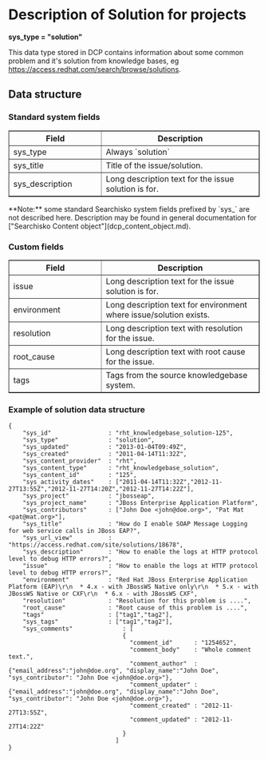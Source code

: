 Description of Solution for projects
====================================

**sys\_type = "solution"**

This data type stored in DCP contains information about some common problem and it's solution from knowledge bases, eg https://access.redhat.com/search/browse/solutions.

## Data structure

### Standard system fields
<table border="1">
<thead>
  <th>Field</th>
  <th width="63%">Description</th>
</thead>
<tbody>
<tr><td>sys_type</td><td>Always `solution`</td></tr>
<tr><td>sys_title</td><td>Title of the issue/solution.</td></tr>
<tr><td>sys_description</td><td>Long description text for the issue solution is for.</td></tr>
</tbody>
</table>
**Note:** some standard Searchisko system fields prefixed by `sys_` are not described here. Description may be found in general documentation for ["Searchisko Content object"](dcp_content_object.md).

### Custom fields
<table border="1">
<thead>
  <th>Field</th>
  <th width="63%">Description</th>
</thead>
<tbody>
<tr><td>issue</td><td>Long description text for the issue solution is for.</td></tr>
<tr><td>environment</td><td>Long description text for environment where issue/solution exists.</td></tr>
<tr><td>resolution</td><td>Long description text with resolution for the issue.</td></tr>
<tr><td>root_cause</td><td>Long description text with root cause for the issue.</td></tr>
<tr><td>tags</td><td>Tags from the source knowledgebase system.</td></tr>
</tbody>
</table>

### Example of solution data structure

	{
		"sys_id"                : "rht_knowledgebase_solution-125",
		"sys_type"              : "solution",
		"sys_updated"           : "2013-01-04T09:49Z",
		"sys_created"           : "2011-04-14T11:32Z",
		"sys_content_provider"  : "rht",
		"sys_content_type"      : "rht_knowledgebase_solution",
		"sys_content_id"        : "125",
		"sys_activity_dates"    : ["2011-04-14T11:32Z","2012-11-27T13:55Z","2012-11-27T14:20Z","2012-11-27T14:22Z"],
		"sys_project"           : "jbosseap",
		"sys_project_name"      : "JBoss Enterprise Application Platform",
		"sys_contributors"      : ["John Doe <john@doe.org>", "Pat Mat <pat@mat.org>"],
		"sys_title"             : "How do I enable SOAP Message Logging for web service calls in JBoss EAP?",
		"sys_url_view"          : "https://access.redhat.com/site/solutions/18678",
		"sys_description"       : "How to enable the logs at HTTP protocol level to debug HTTP errors?",
		"issue"                 : "How to enable the logs at HTTP protocol level to debug HTTP errors?",
		"environment"           : "Red Hat JBoss Enterprise Application Platform (EAP)\r\n  * 4.x - with JBossWS Native only\r\n  * 5.x - with JBossWS Native or CXF\r\n  * 6.x - with JBossWS CXF",
		"resolution"            : "Resolution for this problem is ....",
		"root_cause"            : "Root cause of this problem is ....",		
		"tags"                  : ["tag1","tag2"],
		"sys_tags"              : ["tag1","tag2"],
		"sys_comments"              : [
		                            {
		                              "comment_id"      : "1254652",
		                              "comment_body"    : "Whole comment text.",
		                              "comment_author"  : {"email_address":"john@doe.org", "display_name":"John Doe", "sys_contributor": "John Doe <john@doe.org>"},
		                              "comment_updater" : {"email_address":"john@doe.org", "display_name":"John Doe", "sys_contributor": "John Doe <john@doe.org>"},
		                              "comment_created" : "2012-11-27T13:55Z",
		                              "comment_updated" : "2012-11-27T14:22Z"
		                            }
		                          ]
	}
